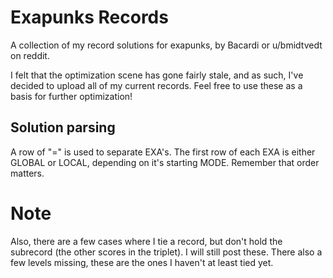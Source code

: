 # Exapunks Records
A collection of my record solutions for exapunks, by Bacardi or u/bmidtvedt on reddit.

I felt that the optimization scene has gone fairly stale, and as such, I've decided to upload all of my current records. Feel free to use these as a basis for further optimization!

## Solution parsing

A row of "=" is used to separate EXA's. The first row of each EXA is either GLOBAL or LOCAL, depending on it's starting MODE. Remember that order matters.

# Note
Also, there are a few cases where I tie a record, but don't hold the subrecord (the other scores in the triplet). I will still post these. 
There also a few levels missing, these are the ones I haven't at least tied yet.
